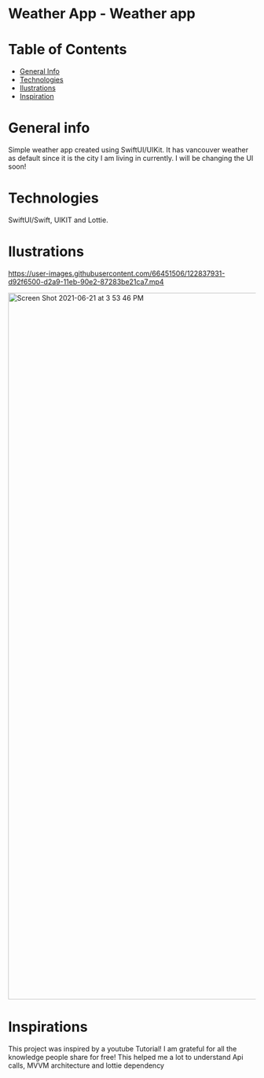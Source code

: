 
# Weather App - Weather app


# Table of Contents

- <a href="https://github.com/sergiosepulveda09/Weather-Application/tree/main#general-info" >General Info</a>
- <a href="https://github.com/sergiosepulveda09/Weather-Application/tree/main#technologies">Technologies</a>
- <a href="https://github.com/sergiosepulveda09/Weather-Application/tree/main#ilustrations">Ilustrations</a>
- <a href="https://github.com/sergiosepulveda09/Weather-Application/tree/main#inspirations">Inspiration</a>

# General info
Simple weather app created using SwiftUI/UIKit. It has vancouver weather as default since it is the city I am living in currently. 
I will be changing the UI soon!
# Technologies
SwiftUI/Swift, UIKIT and Lottie.

# Ilustrations
https://user-images.githubusercontent.com/66451506/122837931-d92f6500-d2a9-11eb-90e2-87283be21ca7.mp4

<img width="1440" alt="Screen Shot 2021-06-21 at 3 53 46 PM" src="https://user-images.githubusercontent.com/66451506/122837959-e5b3bd80-d2a9-11eb-8fbd-baae82b7a103.png">


# Inspirations
This project was inspired by a youtube Tutorial! I am grateful for all the knowledge people share for free! This helped me a lot to understand Api calls, MVVM architecture and lottie dependency
